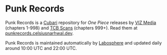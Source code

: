 # Punk Records

Punk Records is a [Cubari](https://cubari.moe) repository for *One Piece* releases by [VIZ Media](https://viz.com) (chapters 1-998)
and [TCB Scans](https://tcbonepiecechapters.com) (chapters 999+). Read them at [punkrecords.celsiusnarhwal.dev](https://punkrecords.celsiusnarhwal.dev).

Punk Records is maintained automatically by [Labosphere](/labosphere) and updated daily around 10:00 UTC and 22:00 UTC.